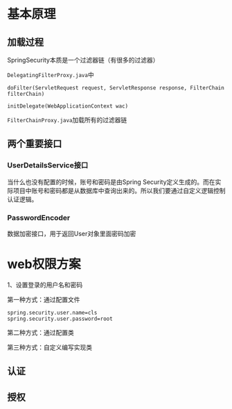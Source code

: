 # 基本原理

## 加载过程

SpringSecurity本质是一个过滤器链（有很多的过滤器）

`DelegatingFilterProxy.java`中

`doFilter(ServletRequest request, ServletResponse response, FilterChain filterChain)`

`initDelegate(WebApplicationContext wac)`

`FilterChainProxy.java`加载所有的过滤器链



## 两个重要接口

### UserDetailsService接口

当什么也没有配置的时候，账号和密码是由Spring Security定义生成的。而在实际项目中账号和密码都是从数据库中查询出来的。所以我们要通过自定义逻辑控制认证逻辑。



### PasswordEncoder

数据加密接口，用于返回User对象里面密码加密



# web权限方案

1、设置登录的用户名和密码

第一种方式：通过配置文件

```properties
spring.security.user.name=cls
spring.security.user.password=root
```



第二种方式：通过配置类

第三种方式：自定义编写实现类



## 认证



## 授权

